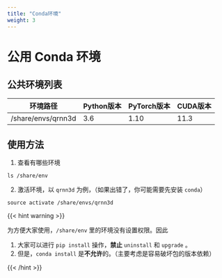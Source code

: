 ```yaml
---
title: "Conda环境"
weight: 3
---
```


# 公用 Conda 环境

## 公共环境列表

| 环境路径           | Python版本 | PyTorch版本 | CUDA版本 |
| ------------------ | ---------- | ----------- | -------- |
| /share/envs/qrnn3d | 3.6        | 1.10         | 11.3     |


## 使用方法

1. 查看有哪些环境

```shell
ls /share/env
```

2. 激活环境，以 `qrnn3d` 为例，（如果出错了，你可能需要先安装 `conda`）

```shell
source activate /share/envs/qrnn3d
```

{{< hint warning >}}

为方便大家使用，`/share/env` 里的环境没有设置权限。因此

1. 大家可以进行 `pip install` 操作，**禁止** `uninstall` 和 `upgrade` 。
2. 但是，`conda install` 是**不允许**的。（主要考虑是容易破坏包的版本依赖）

{{< /hint >}}

